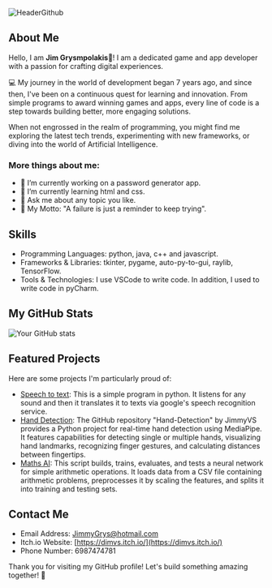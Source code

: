 ![HeaderGithub](https://github.com/JimmyVS/Jim-Grysmpolakis/assets/96888699/c24dc63b-4450-4009-a38a-47c7353184e0)

## About Me

Hello, I am **Jim Grysmpolakis**👋! I am a dedicated game and app developer with a passion for crafting digital experiences.

💻 My journey in the world of development began 7 years ago, and since then, I've been on a continuous quest for learning and innovation. From simple programs to award winning games and apps, every line of code is a step towards building better, more engaging solutions.

When not engrossed in the realm of programming, you might find me exploring the latest tech trends, experimenting with new frameworks, or diving into the world of Artificial Intelligence.

### More things about me:
- 🔭 I’m currently working on a password generator app.
- 🌱 I’m currently learning html and css.
- 💬 Ask me about any topic you like.
- 🌟 My Motto: "A failure is just a reminder to keep trying".

## Skills

- Programming Languages:  python, java, c++ and javascript. 
- Frameworks & Libraries:  tkinter, pygame, auto-py-to-gui, raylib, TensorFlow.
- Tools & Technologies:  I use VSCode to write code. In addition, I used to write code in pyCharm.

## My GitHub Stats

![Your GitHub stats](https://github-readme-stats.vercel.app/api?username=JimmyVS&show_icons=true&hide_border=true)

## Featured Projects

Here are some projects I'm particularly proud of:

- [Speech to text](https://github.com/JimmyVS/Speech-To-Text): This is a simple program in python. It listens for any sound and then it translates it to texts via google's speech recognition service. 
- [Hand Detection](https://github.com/JimmyVS/Hand-Detection): The GitHub repository "Hand-Detection" by JimmyVS provides a Python project for real-time hand detection using MediaPipe. It features capabilities for detecting single or multiple hands, visualizing hand landmarks, recognizing finger gestures, and calculating distances between fingertips.
- [Maths AI](https://github.com/JimmyVS/Math_Solver_AI): This script builds, trains, evaluates, and tests a neural network for simple arithmetic operations. It loads data from a CSV file containing arithmetic problems, preprocesses it by scaling the features, and splits it into training and testing sets. 
  
## Contact Me
  
- Email Address: JimmyGrys@hotmail.com
- Itch.io Website: [https://dimvs.itch.io/](https://dimvs.itch.io/)
- Phone Number: 6987474781

Thank you for visiting my GitHub profile! Let's build something amazing together! 🚀
